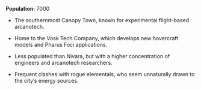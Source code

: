 **Population:** 7000

- The southernmost Canopy Town, known for experimental flight-based arcanotech.

- Home to the Vosk Tech Company, which develops new hovercraft models and Pharus Foci applications.

- Less populated than Nivara, but with a higher concentration of engineers and arcanotech researchers.

- Frequent clashes with rogue elementals, who seem unnaturally drawn to the city’s energy sources.
